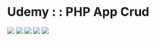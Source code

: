 # Udemy : : PHP App Crud



<img src="https://img.shields.io/badge/Lang-HTML-orange"/> <img src="https://img.shields.io/badge/Lang-CSS3-blue"/> <img src="https://img.shields.io/badge/Lang-javaScript-yellow"/> <img src="https://img.shields.io/badge/Lang-PHP-blueviolet"/>
<img src="https://img.shields.io/badge/Framework-Bootstrap-blueviolet"/>
 
